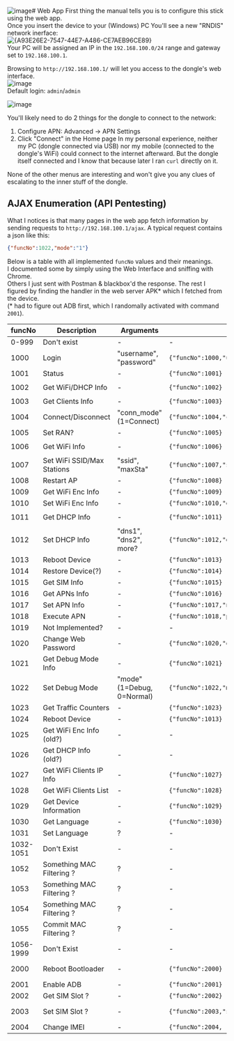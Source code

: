 ![image](https://github.com/user-attachments/assets/5dd36e2c-2999-4bda-86d7-e5496d736819)# Web App
First thing the manual tells you is to configure this stick using the web app.  
Once you insert the device to your (Windows) PC You'll see a new "RNDIS" network inerface:  
![{A93E26E2-7547-44E7-A486-CE7AEB96CE89}](https://github.com/user-attachments/assets/a52ea109-4e89-468e-85a3-aa4b71642219)  
Your PC will be assigned an IP in the `192.168.100.0/24` range and gateway set to `192.168.100.1`.

Browsing to `http://192.168.100.1/` will let you access to the dongle's web interface.  
![image](https://github.com/user-attachments/assets/97484a6e-c8c2-4e53-8850-b55d1c06e018)  
Default login: `admin`/`admin`  
  
![image](https://github.com/user-attachments/assets/9a070fc1-8726-48a1-8477-c1d900ede00c)

You'll likely need to do 2 things for the dongle to connect to the network:
1. Configure APN: Advanced -> APN Settings 
2. Click "Connect" in the Home page
In my personal experience, neither my PC (dongle connected via USB) nor my mobile (connected to the dongle's WiFi) could connect to the internet afterward.
But the dongle itself connected and I know that because later I ran `curl` directly on it.

None of the other menus are interesting and won't give you any clues of escalating to the inner stuff of the dongle.

## AJAX Enumeration (API Pentesting)
What I notices is that many pages in the web app fetch information by sending requests to `http://192.168.100.1/ajax`.
A typical request contains a json like this:
```json
{"funcNo":1022,"mode":"1"}
```

Below is a table with all implemented `funcNo` values and their meanings.  
I documented some by simply using the Web Interface and sniffing with Chrome.  
Others I just sent with Postman & blackbox'd the response.
The rest I figured by finding the handler in the web server APK* which I fetched from the device.   
(* had to figure out ADB first, which I randomally activated with command `2001`).

|funcNo|Description|Arguments         |Example Req|Example Resp| Related URL |
|------|-----------|------------------|-----------|------------|-------------|
|0-999 | Don't exist| -               | -         | -          | - |
| 1000 | Login     | "username", "password"                  |```{"funcNo":1000,"username":"admin","password":"admin"}```|```{"results":[{"net_mode":0,"fwversion":"UZ801-V3.4.3","conn_mode":"1","imei":"8666800660#####"}],"error_info":"none","flag":"1"}```| - |
| 1001 | Status     | -                                      |```{"funcNo":1001}```|```{"results":[{"oper":"","netstatus":"Disconnected","netmode":"UNKNOWN","rssi":0}],"error_info":"none","flag":"1"}```| - |
| 1002 | Get WiFi/DHCP Info | -                                   |```{"funcNo":1002}```|```{"results":[{"dns1":"8.8.8.8","ssid":"4G-UFI-1DE","dns2":"8.8.8.8","mask":"255.255.255.0","pwd":"1234567890","wlan_ip":"192.168.100.1","IP":"192.168.100.1"}],"error_info":"none","flag":"1"}```| - |
| 1003 | Get Clients Info | -                                |```{"funcNo":1003}```|```{"results":[{"up_bytes":0,"maxSta":10,"client_num":0,"down_bytes":0}],"error_info":"none","flag":"1"}```| - |
| 1004 | Connect/Disconnect | "conn_mode" (1=Connect)        |```{"funcNo":1004,"conn_mode":"1"}```|```{"error_info":"none","flag":"1"}```| - |
| 1005 | Set RAN?  | -                                       |```{"funcNo":1005}```| - |
| 1006 | Get WiFi Info | -                                   |```{"funcNo":1006}```|```{"results":[{"maxSta":10,"client_num":0,"ssid":"4G-UFI-1DE","ssid_flag":"1","mac":"a0:23:5b:3c:a1:de","wifi_status":"1","channel":6,"ip":"192.168.100.1","mode":"n"}],"error_info":"none","flag":"1"}```| - |
| 1007 | Set WiFi SSID/Max Stations | "ssid", "maxSta"       |```{"funcNo":1007,"ssid":"4G-UFI-1DE","maxSta":"10"}: ```|```{"error_info":"none","flag":"1"}```| - |
| 1008 | Restart AP| -                                       |```{"funcNo":1008}```|```{"error_info":"none","flag":"1"}```| - |
| 1009 | Get WiFi Enc Info | -                               |```{"funcNo":1009}```|```{"results":[{"pwd":"1234567890","encryp_type":4}],"error_info":"none","flag":"1"}```| - |
| 1010 | Set WiFi Enc Info | -                               |```{"funcNo":1010,"encryp_type":"4","pwd":"1234567890"}: ```|```{"error_info":"none","flag":"1"}```| - |
| 1011 | Get DHCP Info | -                                   |```{"funcNo":1011}```|```{"results":[{"device_arr":[],"dns1":"8.8.8.8","dns2":"8.8.8.8","range_low":"192.168.100.100","range_high":"192.168.100.200","ip":"192.168.100.1"}],"error_info":"none","flag":"1"}```| - |
| 1012 | Set DHCP Info | "dns1", "dns2", more?               |```{"funcNo":1012,"dns1":"8.8.8.8","dns2":"8.8.8.8"}```|```{"error_info":"none","flag":"1"}```| - |
| 1013 | Reboot Device | -                                   |```{"funcNo":1013}```|```NOTHING! Device Reboots```| - |
| 1014 | Restore Device(?) | -                               |```{"funcNo":1014}```|```{"error_info":"none","flag":"1"}```| - |
| 1015 | Get SIM Info | -                                    |```{"funcNo":1015}```|```{"results":[{"sim_status":"Absent"}],"error_info":"none","flag":"1"}```| - |
| 1016 | Get APNs Info | -                                   |```{"funcNo":1016}```|```{"results":[{"info_arr":[],"profile_num":0}],"error_info":"none","flag":"1"}```| - |
| 1017 | Set APN Info | -                                    |```{"funcNo":1017,"no":"1","name":"a","apn":"b","user":"c","pwd":"d","auth":"0"}: ```|```{"error_info":"none","flag":"1"}```| - |
| 1018 | Execute APN | -                                     |```{"funcNo":1018,"profile_num":"1"}```|```{"error_info":"none","flag":"1"}```| - |
| 1019 | Not Implemented? | -                                | - | - | - |
| 1020 | Change Web Password | -                             |```{"funcNo":1020,"oldpwd":"admin","newpwd":"abc"}: ```|```{"error_info":"none","flag":"1"}```| - |
| 1021 | Get Debug Mode Info | -                             |```{"funcNo":1021}```|```{"results":[{"mode":"0"}],"error_info":"none","flag":"1"}```| - |
| 1022 | Set Debug Mode | "mode" (1=Debug, 0=Normal)         |```{"funcNo":1022,"mode":"1"}```|```{"error_info":"none","flag":"1"}``` | http://192.168.100.1/ms.html |
| 1023 | Get Traffic Counters | -                            |```{"funcNo":1023}```|```{"results":[{"up_bytes":0,"down_bytes":0}],"error_info":"none","flag":"1"}```| - |
| 1024 | Reboot Device | -                                   |```{"funcNo":1013}```|```NOTHING! Device Reboots```| - |
| 1025 | Get WiFi Enc Info (old?) | -                        | - | - | - |
| 1026 | Get DHCP Info (old?) | -                            | - | - | - |
| 1027 | Get WiFi Clients IP Info | -                        |```{"funcNo":1027}```|```{"range_low":"192.168.100.100","range_high":"192.168.100.200","flag":"1","results":[{}],"error_info":"none"}```| - |
| 1028 | Get WiFi Clients List | -                           |```{"funcNo":1028}```|```{"results":[{"device_arr":[]}],"error_info":"none","flag":"1"}```| - |
| 1029 | Get Device Information | -                          |```{"funcNo":1029}```|```{"results":[{"manufacture":"Qualcomm Technology","dbm":" -67 dBm","fwversion":"V3.4.3","imei":"866680066017304"}],"error_info":"none","flag":"1"}```| http://192.168.100.1/deviceInformation.html |
| 1030 | Get Language | -                                    |```{"funcNo":1030}```|```{"results":[{"Language":"en"}],"error_info":"none","flag":"1"}```| - |
| 1031 | Set Language | ?                                    | - | - | - |
| 1032-1051 | Don't Exist | -                                | - | - | - |
| 1052 | Something MAC Filtering ? | ?                       | - | - | - |
| 1053 | Something MAC Filtering ? | ?                       | - | - | - |
| 1054 | Something MAC Filtering ? | ?                       | - | - | - |
| 1055 | Commit MAC Filtering ? | ?                          | - | - | - |
| 1056-1999 | Don't Exist | -                                | - | - | - |
| 2000 | Reboot Bootloader | -                               |```{"funcNo":2000}```|```NOTHING! Device Reboots```| http://192.168.100.1/reboot-bootloader.html |
| 2001 | Enable ADB | -                                      |```{"funcNo":2001}```| ? | http://192.168.100.1/usbdebug.html |
| 2002 | Get SIM Slot ? | -                                  |```{"funcNo":2002}```|```{"results":[{"simslot":"1"}],"error_info":"none","flag":"1"}``` |
| 2003 | Set SIM Slot ? | -                                  |```{"funcNo":2003,"simslot":"1","password":"abc"}```|```{"error_info":"password error!","flag":"0"}``` | Password is hard-coded to `admin8888`, does nothing regardless.|
| 2004 | Change IMEI | -                                     |```{"funcNo":2004, "imei":"123456789012345"}```|```{"error_info":"none","flag":"1"}``` |

